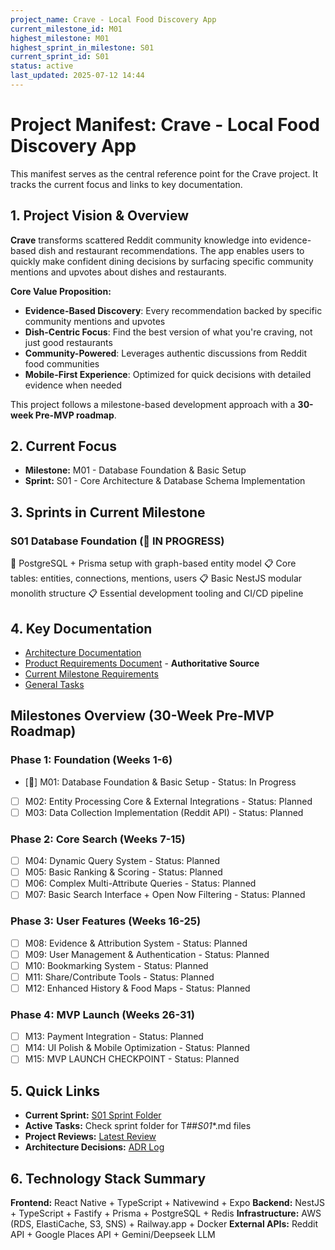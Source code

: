 ```yaml
---
project_name: Crave - Local Food Discovery App
current_milestone_id: M01
highest_milestone: M01
highest_sprint_in_milestone: S01
current_sprint_id: S01
status: active
last_updated: 2025-07-12 14:44
---
```


# Project Manifest: Crave - Local Food Discovery App

This manifest serves as the central reference point for the Crave project. It tracks the current focus and links to key documentation.

## 1. Project Vision & Overview

**Crave** transforms scattered Reddit community knowledge into evidence-based dish and restaurant recommendations. The app enables users to quickly make confident dining decisions by surfacing specific community mentions and upvotes about dishes and restaurants.

**Core Value Proposition:**
- **Evidence-Based Discovery**: Every recommendation backed by specific community mentions and upvotes
- **Dish-Centric Focus**: Find the best version of what you're craving, not just good restaurants  
- **Community-Powered**: Leverages authentic discussions from Reddit food communities
- **Mobile-First Experience**: Optimized for quick decisions with detailed evidence when needed

This project follows a milestone-based development approach with a **30-week Pre-MVP roadmap**.

## 2. Current Focus

- **Milestone:** M01 - Database Foundation & Basic Setup
- **Sprint:** S01 - Core Architecture & Database Schema Implementation

## 3. Sprints in Current Milestone

### S01 Database Foundation (🚧 IN PROGRESS)

🚧 PostgreSQL + Prisma setup with graph-based entity model
📋 Core tables: entities, connections, mentions, users
📋 Basic NestJS modular monolith structure
📋 Essential development tooling and CI/CD pipeline

## 4. Key Documentation

- [Architecture Documentation](./01_PROJECT_DOCS/ARCHITECTURE.md)
- [Product Requirements Document](../prd.md) - **Authoritative Source**
- [Current Milestone Requirements](./02_REQUIREMENTS/M01_Database_Foundation/)
- [General Tasks](./04_GENERAL_TASKS/)

## Milestones Overview (30-Week Pre-MVP Roadmap)

### Phase 1: Foundation (Weeks 1-6)
- [🚧] M01: Database Foundation & Basic Setup - Status: In Progress
- [ ] M02: Entity Processing Core & External Integrations - Status: Planned  
- [ ] M03: Data Collection Implementation (Reddit API) - Status: Planned

### Phase 2: Core Search (Weeks 7-15)
- [ ] M04: Dynamic Query System - Status: Planned
- [ ] M05: Basic Ranking & Scoring - Status: Planned
- [ ] M06: Complex Multi-Attribute Queries - Status: Planned
- [ ] M07: Basic Search Interface + Open Now Filtering - Status: Planned

### Phase 3: User Features (Weeks 16-25)
- [ ] M08: Evidence & Attribution System - Status: Planned
- [ ] M09: User Management & Authentication - Status: Planned
- [ ] M10: Bookmarking System - Status: Planned
- [ ] M11: Share/Contribute Tools - Status: Planned
- [ ] M12: Enhanced History & Food Maps - Status: Planned

### Phase 4: MVP Launch (Weeks 26-31)
- [ ] M13: Payment Integration - Status: Planned
- [ ] M14: UI Polish & Mobile Optimization - Status: Planned
- [ ] M15: MVP LAUNCH CHECKPOINT - Status: Planned

## 5. Quick Links

- **Current Sprint:** [S01 Sprint Folder](./03_SPRINTS/S01_M01_Database_Foundation/)
- **Active Tasks:** Check sprint folder for T##_S01_*.md files
- **Project Reviews:** [Latest Review](./10_STATE_OF_PROJECT/)
- **Architecture Decisions:** [ADR Log](./05_ARCHITECTURAL_DECISIONS/)

## 6. Technology Stack Summary

**Frontend:** React Native + TypeScript + Nativewind + Expo
**Backend:** NestJS + TypeScript + Fastify + Prisma + PostgreSQL + Redis
**Infrastructure:** AWS (RDS, ElastiCache, S3, SNS) + Railway.app + Docker
**External APIs:** Reddit API + Google Places API + Gemini/Deepseek LLM